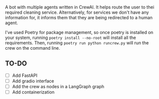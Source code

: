 A bot with multiple agents written in CrewAI. It helps route the user to thei required cleaning service. Alternatively, for services we don't have any information for, it informs them that they are being redirected to a human agent.

I've used Poetry for package management, so once poetry is installed on your system, running `poetry install --no-root` will install all the requirements. Then, running `poetry run python runcrew.py` will run the crew on the command line.

## TO-DO
- [ ] Add FastAPI
- [ ] Add gradio interface
- [ ] Add the crew as nodes in a LangGraph graph
- [ ] Add containerization